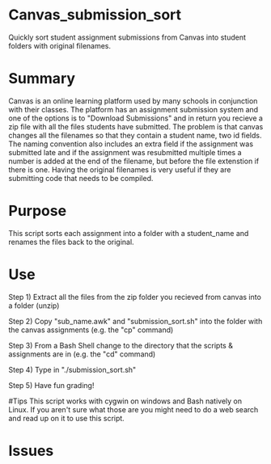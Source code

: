 # Canvas_submission_sort
Quickly sort student assignment submissions from Canvas into student folders with original filenames.

# Summary
Canvas is an online learning platform used by many schools in conjunction with their classes. The platform has an assignment submission system and one of the options is to "Download Submissions" and in return you recieve a zip file with all the files students have submitted. The problem is that canvas changes all the filenames so that they contain a student name, two id fields. The naming convention also includes an extra field if the assignment was submitted late and if the assignment was resubmitted multiple times a number is added at the end of the filename, but before the file extenstion if there is one. Having the original filenames is very useful if they are submitting code that needs to be compiled.

# Purpose
This script sorts each assignment into a folder with a student_name and renames the files back to the original.

# Use
Step 1) Extract all the files from the zip folder you recieved from canvas into a folder (unzip)

Step 2) Copy "sub_name.awk" and "submission_sort.sh" into the folder with the canvas assignments (e.g. the "cp" command)

Step 3) From a Bash Shell change to the directory that the scripts & assignments are in (e.g. the "cd" command)

Step 4) Type in "./submission_sort.sh"

Step 5) Have fun grading!

#Tips
This script works with cygwin on windows and Bash natively on Linux. If you aren't sure what those are you might need to do a web search and read up on it to use this script.


# Issues
